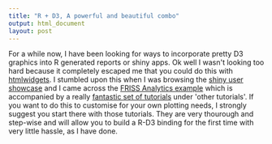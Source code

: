```yaml
---
title: "R + D3, A powerful and beautiful combo"
output: html_document
layout: post
---
```


For a while now, I have been looking for ways to incorporate pretty D3 graphics into R generated reports or shiny apps. Ok well I wasn't looking too hard because it completely escaped me that you could do this with [htmlwidgets](http://www.htmlwidgets.org/). I stumbled upon this when I was browsing the [shiny user showcase](https://www.rstudio.com/products/shiny/shiny-user-showcase/) and I came across the [FRISS Analytics example](https://frissdemo.shinyapps.io/FrissDashboard/) which is accompanied by a really [fantastic set of tutorials](http://shiny.rstudio.com/tutorial/) under 'other tutorials'. If you want to do this to customise for your own plotting needs, I strongly suggest you start there with those tutorials. They are very thourough and step-wise and will allow you to build a R-D3 binding for the first time with very little hassle, as I have done.


